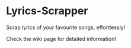 # Lyrics-Scrapper
Scrap lyrics of your favourite songs, effortlessly!  
  
Check the wiki page for detailed information!
